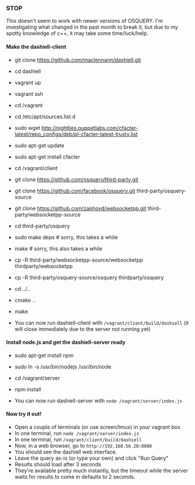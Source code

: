 ### STOP

This doesn't seem to work with newer versions of OSQUERY. I'm investigating what changed in the past month to break it, but due to my spotty knowledge of c++, it may take some time/luck/help.

#### Make the dashiell-client
* git clone https://github.com/maclennann/dashiell.git
* cd dashiell
* vagrant up
* vagrant ssh
* cd /vagrant
* cd /etc/apt/sources.list.d
* sudo wget http://nightlies.puppetlabs.com/cfacter-latest/repo_configs/deb/pl-cfacter-latest-trusty.list
* sudo apt-get update
* sudo apt-get install cfacter
* cd /vagrant/client
* git clone https://github.com/osquery/third-party.git
* git clone https://github.com/facebook/osquery.git third-party/osquery-source
* git clone https://github.com/zaphoyd/websocketpp.git third-party/websocketpp-source
* cd third-party/osquery
* sudo make deps # sorry, this takes a while
* make # sorry, this also takes a while
* cp -R third-party/websocketpp-source/websocketpp thirdparty/websocketpp
* cp -R third-party/osquery-source/osquery thirdparty/osquery
* cd ../..
* cmake ..
* make

* You can now run dashiell-client with `/vagrant/client/build/dashiell` (it will close immediately due to the server not running yet)

#### Install node.js and get the dashiell-server ready
* sudo apt-get install npm
* sudo ln -s /usr/bin/nodejs /usr/bin/node
* cd /vagrant/server
* npm install

* You can now run dashiell-server with `node /vagrant/server/index.js`

#### Now try it out!
* Open a couple of terminals (or use screen/tmux) in your vagrant box
* In one terminal, run `node /vagrant/server/index.js`
* In one terminal, run `/vagrant/client/build/dashiell`
* Now, in a web browser, go to `http://192.168.56.20:8080`
* You should see the dashiell web interface.
* Leave the query as-is (or type your own) and click "Run Query"
* Results should load after 3 seconds
* They're available pretty much instantly, but the timeout while the server waits for results to come in defaults to 2 seconds.
